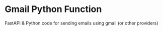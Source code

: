 # Gmail Python Function
FastAPI &amp; Python code for sending emails using gmail (or other providers)
